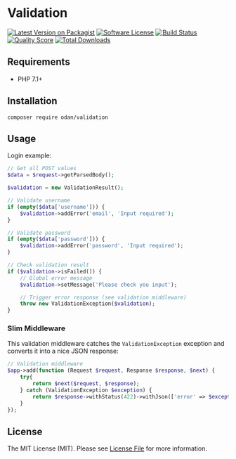 # Validation

[![Latest Version on Packagist](https://img.shields.io/github/release/odan/validation.svg)](https://github.com/odan/validation/releases)
[![Software License](https://img.shields.io/badge/license-MIT-brightgreen.svg)](LICENSE.md)
[![Build Status](https://travis-ci.org/odan/validation.svg?branch=master)](https://travis-ci.org/odan/validation)
[![Quality Score](https://scrutinizer-ci.com/g/odan/validation/badges/quality-score.png?b=master)](https://scrutinizer-ci.com/g/odan/validation/?branch=master)
[![Total Downloads](https://img.shields.io/packagist/dt/odan/validation.svg)](https://packagist.org/packages/odan/validation)


## Requirements

* PHP 7.1+

## Installation

```shell
composer require odan/validation
```

## Usage

Login example:

```php
// Get all POST values
$data = $request->getParsedBody();

$validation = new ValidationResult();

// Validate username
if (empty($data['username'])) {
    $validation->addError('email', 'Input required');
}

// Validate password
if (empty($data['password'])) {
    $validation->addError('password', 'Input required');
}

// Check validation result
if ($validation->isFailed()) {
    // Global error message
    $validation->setMessage('Please check you input');

    // Trigger error response (see validation middleware)
    throw new ValidationException($validation);
}
```

### Slim Middleware

This validation middleware catches the `ValidationException` exception and converts it into a nice JSON response:

```php
// Validation middleware
$app->add(function (Request $request, Response $response, $next) {
    try{
        return $next($request, $response);
    } catch (ValidationException $exception) {
        return $response->withStatus(422)->withJson(['error' => $exception->getValidation()->toArray()]);
    }
});
```

## License

The MIT License (MIT). Please see [License File](LICENSE) for more information.


[PSR-1]: https://github.com/php-fig/fig-standards/blob/master/accepted/PSR-1-basic-coding-standard.md
[PSR-2]: https://github.com/php-fig/fig-standards/blob/master/accepted/PSR-2-coding-style-guide.md
[PSR-4]: https://github.com/php-fig/fig-standards/blob/master/accepted/PSR-4-autoloader.md
[Composer]: http://getcomposer.org/
[PHPUnit]: http://phpunit.de/
